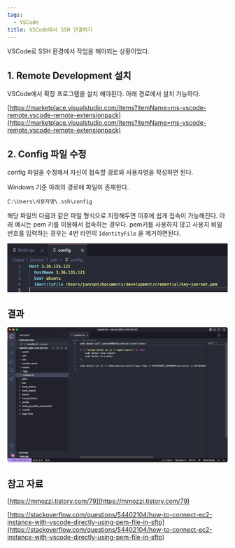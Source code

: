 ```yaml
---
tags:
  - VSCode
title: VSCode에서 SSH 연결하기
---
```


VSCode로 SSH 환경에서 작업을 해야되는 상황이었다.

## 1. Remote Development 설치

VSCode에서 확장 프로그램을 설치 해야된다. 아래 경로에서 설치 가능하다.

[https://marketplace.visualstudio.com/items?itemName=ms-vscode-remote.vscode-remote-extensionpack](https://marketplace.visualstudio.com/items?itemName=ms-vscode-remote.vscode-remote-extensionpack)

## 2. Config 파일 수정

config 파일을 수정해서 자신이 접속할 경로와 사용자명을 작성하면 된다.

Windows 기준 아래의 경로에 파일이 존재한다.

`C:\Users\사용자명\.ssh\config`

해당 파일의 다음과 같은 파일 형식으로 지정해두면 이후에 쉽게 접속이 가능해진다. 아래 예시는 pem 키를 이용해서 접속하는 경우다. pem키를 사용하지 않고 사용지 비밀번호를 입력하는 경우는 4번 라인의 `IdentityFile` 을 제거하면된다.

![Untitled](assets/Untitled_5.png)

## 결과

![Untitled](assets/Untitled%201_2.png)

## 참고 자료

[https://mmozzi.tistory.com/79](https://mmozzi.tistory.com/79)

[https://stackoverflow.com/questions/54402104/how-to-connect-ec2-instance-with-vscode-directly-using-pem-file-in-sftp](https://stackoverflow.com/questions/54402104/how-to-connect-ec2-instance-with-vscode-directly-using-pem-file-in-sftp)
